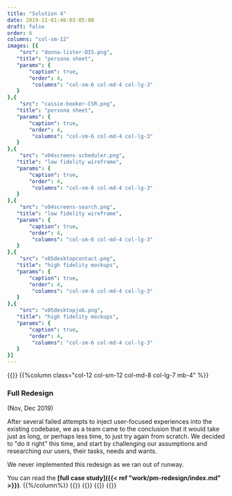 ```yaml
---
title: "Solution 4"
date: 2019-11-01:46:03-05:00
draft: false
order: 6
columns: "col-sm-12"
images: [{
    "src": "donna-lister-DIS.png",
   "title": "persona sheet",
   "params": {
       "caption": true,
       "order": 4,
        "columns": "col-sm-6 col-md-4 col-lg-3"
   }
},{
    "src": "cassie-booker-CSR.png",
   "title": "persona sheet",
   "params": {
       "caption": true,
       "order": 4,
        "columns": "col-sm-6 col-md-4 col-lg-3"
   }
},{
    "src": "v04screens-scheduler.png",
   "title": "low fidelity wireframe",
   "params": {
       "caption": true,
       "order": 4,
        "columns": "col-sm-6 col-md-4 col-lg-3"
   }
},{
    "src": "v04screens-search.png",
   "title": "low fidelity wireframe",
   "params": {
       "caption": true,
       "order": 4,
        "columns": "col-sm-6 col-md-4 col-lg-3"
   }
},{
    "src": "v05desktopcontact.png",
   "title": "high fidelity mockups",
   "params": {
       "caption": true,
       "order": 4,
        "columns": "col-sm-6 col-md-4 col-lg-3"
   }
},{
    "src": "v05desktopjob.png",
   "title": "high fidelity mockups",
   "params": {
       "caption": true,
       "order": 4,
        "columns": "col-sm-6 col-md-4 col-lg-3"
   }
}]
---
```

{{<row>}}
{{%column class="col-12 col-sm-12 col-md-8 col-lg-7 mb-4" %}}
### Full Redesign 
(Nov, Dec 2019)

After several failed attempts to inject user-focused experiences into the existing codebase, we as a team came to the conclusion that it would take just as long, or perhaps less time, to just try again from scratch.  We decided to "do it right" this time, and start by challenging our assumptions and researching our users, their tasks, needs and wants. 

We never implemented this redesign as we ran out of runway.

You can read the **[full case study]({{< ref "work/pm-redesign/index.md" >}})**.
{{%/column%}}
{{<column>}}
    {{<workImage class="figure text-muted mb-4" src="/work/pm-call-experience/06-redesign/all-workflows.jpg" alt="photo documenting task analysis of various target user's work flows" caption="documenting task analysis of various target user's work flows">}}
{{</column>}}
{{</row>}}
